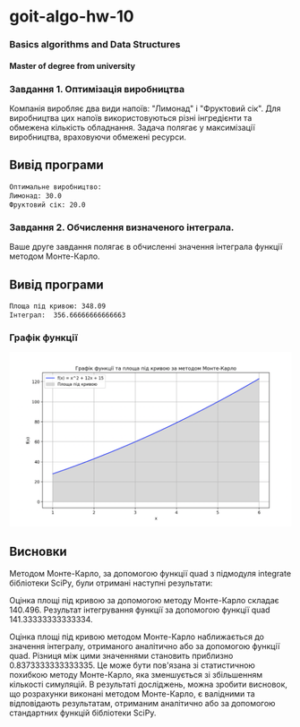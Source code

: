 # goit-algo-hw-10

### Basics algorithms and Data Structures 
#### Master of degree from university

### Завдання 1. Оптимізація виробництва

Компанія виробляє два види напоїв: "Лимонад" і "Фруктовий сік". Для виробництва цих напоїв використовуються різні інгредієнти та обмежена кількість обладнання. Задача полягає у максимізації виробництва, враховуючи обмежені ресурси.

## Вивід програми
```
Оптимальне виробництво:
Лимонад: 30.0
Фруктовий сік: 20.0
```

### Завдання 2. Обчислення визначеного інтеграла.

Ваше друге завдання полягає в обчисленні значення інтеграла функції методом Монте-Карло.

## Вивід програми
```
Площа під кривою: 348.09
Інтеграл:  356.66666666666663
```

### Графік функції
![Графік функції](doc/plot.png)

## Висновки
Методом Монте-Карло, за допомогою функції quad з підмодуля integrate бібліотеки SciPy, були отримані наступні результати:

Оцінка площі під кривою за допомогою методу Монте-Карло складає 140.496. Результат інтегрування функції за допомогою функції quad 141.33333333333334.

Оцінка площі під кривою методом Монте-Карло наближається до значення інтегралу, отриманого аналітично або за допомогою функції quad. Різниця між цими значеннями становить приблизно 0.8373333333333335. Цe може бути пов'язана зі статистичною похибкою методу Монте-Карло, яка зменшується зі збільшенням кількості симуляцій. В результаті досліджень, можна зробити висновок, що розрахунки виконані методом Монте-Карло, є валідними та відповідають результатам, отриманим аналітично або за допомогою стандартних функцій бібліотеки SciPy.